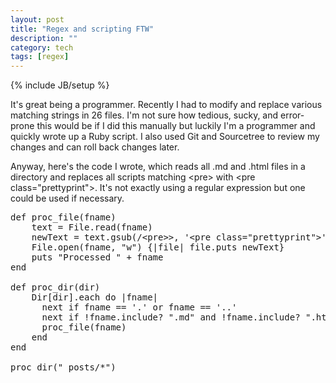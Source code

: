 ```yaml
---
layout: post
title: "Regex and scripting FTW"
description: ""
category: tech
tags: [regex]
---
```

{% include JB/setup %}

It's great being a programmer. Recently I had to modify and replace various matching strings in 26 files. I'm not sure how
tedious, sucky, and error-prone this would be if I did this manually but luckily I'm a programmer and quickly wrote up
a Ruby script. I also used Git and Sourcetree to review my changes and can roll back changes later.

Anyway, here's the code I wrote, which reads all .md and .html files in a directory and replaces all scripts matching
 &lt;pre&gt; with &lt;pre class="prettyprint"&gt;. It's not exactly using a regular expression but one could
 be used if necessary.

<pre class="prettyprint">
def proc_file(fname)
	text = File.read(fname)
	newText = text.gsub(/&lt;pre>&gt;, '&lt;pre class="prettyprint"&gt;')
	File.open(fname, "w") {|file| file.puts newText}
	puts "Processed " + fname
end

def proc_dir(dir)
	Dir[dir].each do |fname|
	  next if fname == '.' or fname == '..'
	  next if !fname.include? ".md" and !fname.include? ".html"
	  proc_file(fname)
	end
end

proc_dir("_posts/*")
</pre>